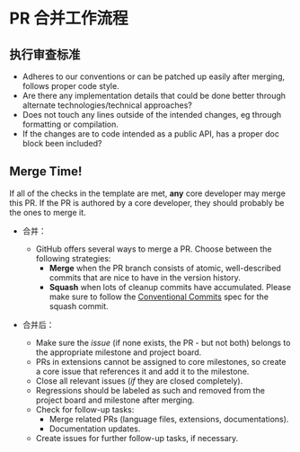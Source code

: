 # PR 合并工作流程


## 执行审查标准

- Adheres to our conventions or can be patched up easily after merging, follows proper code style.
- Are there any implementation details that could be done better through alternate technologies/technical approaches?
- Does not touch any lines outside of the intended changes, eg through formatting or compilation.
- If the changes are to code intended as a public API, has a proper doc block been included?

## Merge Time!

If all of the checks in the template are met, **any** core developer may merge this PR. If the PR is authored by a core developer, they should probably be the ones to merge it.

- 合并：
  - GitHub offers several ways to merge a PR. Choose between the following strategies:
    - **Merge** when the PR branch consists of atomic, well-described commits that are nice to have in the version history.
    - **Squash** when lots of cleanup commits have accumulated. Please make sure to follow the [Conventional Commits](https://www.conventionalcommits.org/en/v1.0.0/#summary) spec for the squash commit.

- 合并后：
  - Make sure the *issue* (if none exists, the PR - but not both) belongs to the appropriate milestone and project board.
  - PRs in extensions cannot be assigned to core milestones, so create a core issue that references it and add it to the milestone.
  - Close all relevant issues (*if* they are closed completely).
  - Regressions should be labeled as such and removed from the project board and milestone after merging.
  - Check for follow-up tasks:
    - Merge related PRs (language files, extensions, documentations).
    - Documentation updates.
  - Create issues for further follow-up tasks, if necessary.


